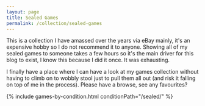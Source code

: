 ```yaml
---
layout: page
title: Sealed Games
permalink: /collection/sealed-games
---
```


This is a collection I have amassed over the years via eBay mainly, it's an expensive hobby so I do not recommend it to anyone.
Showing all of my sealed games to someone takes a few hours so it's the main driver for this blog to exist, I know this because I did it once. It was exhausting.

I finally have a place where I can have a look at my games collection without having to climb on to wobbly stool just to pull them all out (and risk it falling on top of me in the process). Please have a browse, see any favourites?

{% include games-by-condition.html conditionPath="/sealed/" %}
